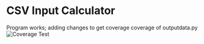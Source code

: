 # CSV Input Calculator
Program works; adding changes to get coverage coverage of outputdata.py
<img src="https://i.gyazo.com/470248abcdc782cdb7751b4fe6f28cfa.png" alt="Coverage Test">
